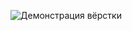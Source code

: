 ![Демонстрация вёрстки](https://github.com/user-attachments/assets/ef17bb26-78c6-4672-90e6-b77a05b9be15)
